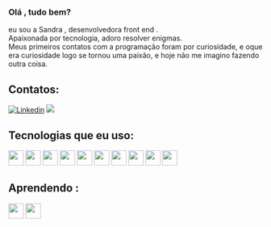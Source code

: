 ### Olá , tudo bem?
eu sou a Sandra , 
desenvolvedora front end .<br>
Apaixonada por tecnologia,  adoro resolver enigmas.<br>
Meus primeiros contatos com a programação foram por curiosidade, e oque era curiosidade logo se tornou uma paixão, e hoje não me imagino fazendo outra coisa.

##


## Contatos:

[![Linkedin](	https://img.shields.io/badge/LinkedIn-0077B5?style=for-the-badge&logo=linkedin&logoColor=white)](http://linkedin.com/in/sandra-oliveira-46b204208)
  <a href = "mailto:sandra.so219@gmail.com"><img src="https://img.shields.io/badge/-Gmail-%23333?style=for-the-badge&logo=gmail&logoColor=white" target="_blank"></a>
  

## Tecnologias que eu uso:
<div style ="inline_block">
 <img src="https://cdn.jsdelivr.net/gh/devicons/devicon/icons/html5/html5-original.svg"  width="30" heigth="30"  />
<img src="https://cdn.jsdelivr.net/gh/devicons/devicon/icons/css3/css3-original.svg" width="30" heigth="30" />
<img src="https://cdn.jsdelivr.net/gh/devicons/devicon/icons/javascript/javascript-original.svg"   width="30" heigth="30" />
 <img src="https://cdn.jsdelivr.net/gh/devicons/devicon/icons/typescript/typescript-original.svg"  width="30" heigth="30" />
 <img src="https://cdn.jsdelivr.net/gh/devicons/devicon/icons/react/react-original.svg"  width="30" heigth="30" />
 <img src="https://cdn.jsdelivr.net/gh/devicons/devicon/icons/yarn/yarn-original.svg" width="30" heigth="30"/>
 <img src="https://cdn.jsdelivr.net/gh/devicons/devicon/icons/nodejs/nodejs-plain.svg"  width="30" heigth="30" />
  <img src="https://cdn.jsdelivr.net/gh/devicons/devicon/icons/nextjs/nextjs-line.svg" width="30" heigth="30" />
  <img src="https://cdn.jsdelivr.net/gh/devicons/devicon/icons/python/python-original.svg" width="30" heigth="30"/>
  <img src="https://cdn.jsdelivr.net/gh/devicons/devicon/icons/django/django-plain.svg" width="30" heigth="30"/>        
  </div>
 
## Aprendendo :
<div justfy="center" >
  <img src="https://cdn.jsdelivr.net/gh/devicons/devicon/icons/php/php-plain.svg"  width="30" heigth="30" />
 <img src="https://cdn.jsdelivr.net/gh/devicons/devicon/icons/java/java-original.svg" width="30" heigth="30"/>
</div>
  
 
          
          





 
 




 
 
           
      
          
 
          
 
          



